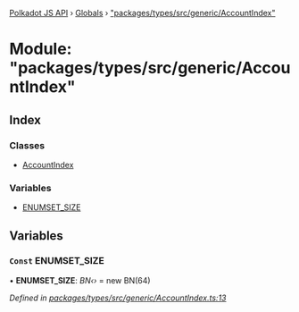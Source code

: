 [Polkadot JS API](../README.md) › [Globals](../globals.md) › ["packages/types/src/generic/AccountIndex"](_packages_types_src_generic_accountindex_.md)

# Module: "packages/types/src/generic/AccountIndex"

## Index

### Classes

* [AccountIndex](../classes/_packages_types_src_generic_accountindex_.accountindex.md)

### Variables

* [ENUMSET_SIZE](_packages_types_src_generic_accountindex_.md#const-enumset_size)

## Variables

### `Const` ENUMSET_SIZE

• **ENUMSET_SIZE**: *BN‹›* = new BN(64)

*Defined in [packages/types/src/generic/AccountIndex.ts:13](https://github.com/polkadot-js/api/blob/2c3ef10513/packages/types/src/generic/AccountIndex.ts#L13)*
